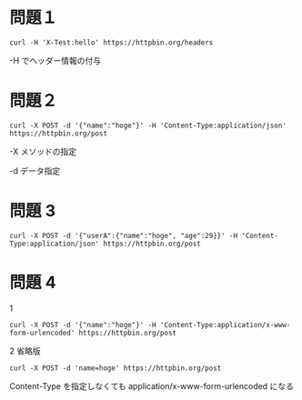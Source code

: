 # 問題１

```
curl -H 'X-Test:hello' https://httpbin.org/headers
```

-H でヘッダー情報の付与

# 問題２

```
curl -X POST -d '{"name":"hoge"}' -H 'Content-Type:application/json' https://httpbin.org/post
```

-X メソッドの指定

-d データ指定

# 問題 3

```
curl -X POST -d '{"userA":{"name":"hoge", "age":29}}' -H 'Content-Type:application/json' https://httpbin.org/post
```

# 問題 4

1

```
curl -X POST -d '{"name":"hoge"}' -H 'Content-Type:application/x-www-form-urlencoded' https://httpbin.org/post
```

2
省略版

```
curl -X POST -d 'name=hoge' https://httpbin.org/post
```

Content-Type を指定しなくても application/x-www-form-urlencoded になる
